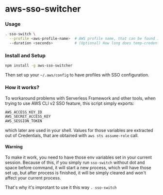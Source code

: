# aws-sso-switcher

### Usage

```bash
. sso-switch \
  --profile <aws-profile-name>  # AWS profile name, that can be found in ~/.aws/config
  --duration <seconds>          # (Optional) How long does temp-credentials must be valid for, default 3600 seconds
```

### Install and Setup

```bash
npm install -g aws-sso-switcher
```
Then set up your `~/.aws/config` to have profiles with SSO configuration.

### How it works?

To workaround problems with Serverless Framework and other tools, when trying to use AWS CLI v2 SSO feature,
this script simply exports:
```bash
AWS_ACCESS_KEY_ID
AWS_SECRET_ACCESS_KEY
AWS_SESSION_TOKEN
```
which later are used in your shell. Values for those variables are extracted out of Credentials,
that are obtained with `aws sts assume-role` call.

#### Warning

To make it work, you need to have those env variables set in your current session. Because of this, if you simply
run `sso-switch` without dot and space before command, it will start a new process, which will have those set up,
but after process is finished, it will be simply cleared and won't affect your current process.

That's why it's improtant to use it this way `. sso-switch`

